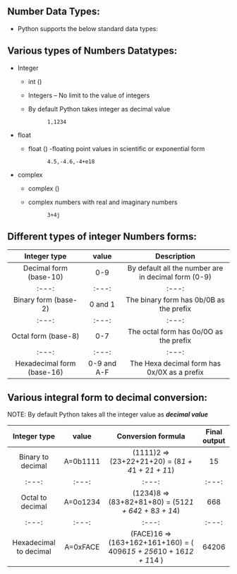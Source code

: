 Number Data Types: 
------------------
 
- Python supports the below standard data types: 

Various types of Numbers Datatypes:
----------------------------------- 

- Integer
    - int () 
    - Integers – No limit to the value of integers
    - By default Python takes integer as decimal value
                
                1,1234
- float
    - float ()
    -floating point values in scientific or exponential form

                4.5,-4.6,-4+e18
- complex 
    - complex ()
    - complex numbers with real and imaginary numbers
            
                3+4j
 

Different types of integer Numbers forms:
------------------------------------------ 

| Integer type | value    | Description  |
| :---:   | :---: | :---: |
| Decimal form (base-10) | 0-9   | By default all the number are in decimal form (0-9) |
| :---:   | :---: | :---: |
| Binary form (base-2) | 0 and 1   | The binary form has 0b/0B as the prefix |
| :---:   | :---: | :---: |
| Octal form (base-8) | 0-7   | The octal form has 0o/0O as the prefix | 
| :---:   | :---: | :---: |
| Hexadecimal form (base-16) | 0-9 and A-F   | The Hexa decimal form has  0x/0X as a prefix | 


Various integral form to decimal conversion:
--------------------------------------------


NOTE: By default Python takes all the integer value as ***decimal value***

| Integer type | value    | Conversion formula    | Final output|
| :---:   | :---: | :---: | :---: |
| Binary to decimal | A=0b1111   | (1111)2 => (23+22+21+20) = (8*1 + 4*1 + 2*1 + 1*1)   | 15 |
| :---:   | :---: | :---: | :---: |
| Octal to decimal | A=0o1234   | (1234)8 => (83+82+81+80) = (512*1 + 64*2 + 8*3 + 1*4)   | 668 |
| :---:   | :---: | :---: | :---: |
| Hexadecimal to decimal | A=0xFACE | (FACE)16 => (163+162+161+160) = ( 4096*15 + 256*10 + 16*12 + 1*14 )| 64206 | 


 

 

 


 

 

  




